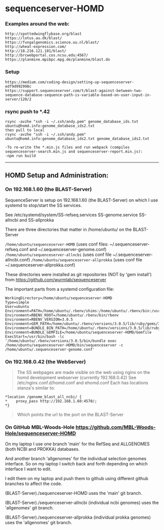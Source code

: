 # sequenceserver-HOMD

### Examples around the web:
```
http://spottedwingflybase.org/blast
https://lotus.au.dk/blast/
https://fungalgenomics.science.uu.nl/blast/
http://wheat-expression.com/
http://18.216.121.101/blast/
http://brcwebportal.cos.ncsu.edu:4567/
https://planmine.mpibpc.mpg.de/planmine/blast.do
```
### Setup
```
https://medium.com/coding-design/setting-up-sequenceserver-edf9d992998c
https://support.sequenceserver.com/t/blast-against-between-two-sequence-database-sequence-path-is-variable-based-on-user-input-in-server/120/2
```

### rsync push to *.42
```
rsync -avzhe "ssh -i ~/.ssh/andy.pem" genome_database_ids.txt ubuntu@homd.info:genome_database_ids2.txt
then pull to local
rsync -avzhe "ssh -i ~/.ssh/andy.pem" ubuntu@homd.info:genome_database_ids2.txt genome_database_ids2.txt

-To re-write the *.min.js files and run webpack (compiles sequenceserver-search.min.js and sequenceserver-report.min.js):
-npm run build
```

---
## HOMD Setup and Administration:
### On 192.168.1.60 (the BLAST-Server)
SequenceServer is setup on 192.168.1.60 (the BLAST-Server) on which I use systemd to stop/start the SS services.

See /etc/systemd/system/SS-refseq.services SS-genome.service SS-allncbi and SS-allprokka

There are three directories that matter in /home/ubuntu/ on the BLAST-Server

`/home/ubuntu/sequenceserver-HOMD`  (uses conf files: ~/.sequenceserver-refseq.conf and ~/.sequenceserver-genome.conf)
`/home/ubuntu/sequenceserver-allncbi` (uses conf file ~/.sequenceserver-allncbi.conf)
`/home/ubuntu/sequenceserver-allprokka` (uses conf file ~/.sequenceserver-allprokka.conf)

These directories were installed as git repositories (NOT by 'gem install') from  https://github.com/wurmlab/sequenceserver

The important parts from a systemd configuration file:
```
WorkingDirectory=/home/ubuntu/sequenceserver-HOMD
Type=simple
User=ubuntu
Environment=PATH=/home/ubuntu/.rbenv/shims:/home/ubuntu/.rbenv/bin:/usr/sbin:/usr/bin:/sbin:/bin
Environment=RBENV_ROOT=/home/ubuntu/.rbenv/bin/rbenv
Environment=RBENV_VERSION=3.0.5
Environment=GEM_PATH=/home/ubuntu/.rbenv/versions/3.0.5/lib/ruby/gems/3.0.0:/home/ubuntu/.gem/ruby/3.0.0
Environment=BUNDLE_BIN_PATH=/home/ubuntu/.rbenv/versions/3.0.5/lib/ruby/gems/3.0.0/gems
Environment=BUNDLE_GEMFILE=/home/ubuntu/sequenceserver-HOMD/Gemfile
ExecStart=/usr/bin/bash -lc '/home/ubuntu/.rbenv/versions/3.0.5/bin/bundle exec /home/ubuntu/sequenceserver-HOMD/bin/sequenceserver -c /home/ubuntu/.sequenceserver-genome.conf'
```

### On 192.168.0.42 (the WebServer)
> The SS webpages are made visible on the web using nginx on the 
> homd development webserver (currently 192.168.0.42)
> See /etc/nginx.conf.d/homd.conf and ehomd.conf
> Each has locations stanza's similar to:
```
*location /genome_blast_all_ncbi/ {
*    proxy_pass http://192.168.1.60:4570/;
*}
```
> Which points the url to the port on the BLAST-Server

### On GitHub MBL-Woods-Hole  https://github.com/MBL-Woods-Hole/sequenceserver-HOMD
On my laptop I use one branch 'main' for the RefSeq and ALLGENOMES (both NCBI and PROKKA) databases.

And another branch 'allgenomes' for the individual selection genomes interface.
So on my laptop I switch back and forth depending on which interface I want to edit.

I edit them on my laptop and push them to github using different github branches to affect the code.

(BLAST-Server)./sequenceserver-HOMD uses the 'main' git branch.

(BLAST-Server)./sequenceserver-allncbi (individual ncbi genomes) uses the 'allgenomes' git branch.

(BLAST-Server)./sequenceserver-allprokka (individual prokka genomes) uses the 'allgenomes' git branch.

   
   
   

